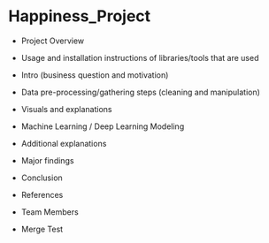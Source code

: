# Happiness_Project

- Project Overview
- Usage and installation instructions of libraries/tools that are used
- Intro (business question and motivation)
- Data pre-processing/gathering steps (cleaning and manipulation)
- Visuals and explanations
- Machine Learning / Deep Learning Modeling
- Additional explanations
- Major findings
- Conclusion
- References
- Team Members

- Merge Test
